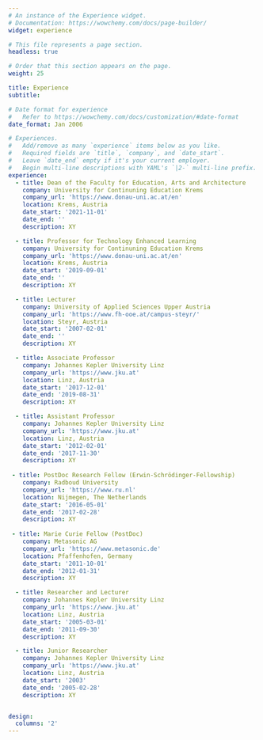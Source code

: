 ```yaml
---
# An instance of the Experience widget.
# Documentation: https://wowchemy.com/docs/page-builder/
widget: experience

# This file represents a page section.
headless: true

# Order that this section appears on the page.
weight: 25

title: Experience
subtitle:

# Date format for experience
#   Refer to https://wowchemy.com/docs/customization/#date-format
date_format: Jan 2006

# Experiences.
#   Add/remove as many `experience` items below as you like.
#   Required fields are `title`, `company`, and `date_start`.
#   Leave `date_end` empty if it's your current employer.
#   Begin multi-line descriptions with YAML's `|2-` multi-line prefix.
experience:
  - title: Dean of the Faculty for Education, Arts and Architecture
    company: University for Continuning Education Krems
    company_url: 'https://www.donau-uni.ac.at/en'
    location: Krems, Austria
    date_start: '2021-11-01'
    date_end: ''
    description: XY

  - title: Professor for Technology Enhanced Learning
    company: University for Continuning Education Krems
    company_url: 'https://www.donau-uni.ac.at/en'
    location: Krems, Austria
    date_start: '2019-09-01'
    date_end: ''
    description: XY

  - title: Lecturer
    company: University of Applied Sciences Upper Austria
    company_url: 'https://www.fh-ooe.at/campus-steyr/'
    location: Steyr, Austria
    date_start: '2007-02-01'
    date_end: ''
    description: XY

  - title: Associate Professor
    company: Johannes Kepler University Linz
    company_url: 'https://www.jku.at'
    location: Linz, Austria
    date_start: '2017-12-01'
    date_end: '2019-08-31'
    description: XY

  - title: Assistant Professor
    company: Johannes Kepler University Linz
    company_url: 'https://www.jku.at'
    location: Linz, Austria
    date_start: '2012-02-01'
    date_end: '2017-11-30'
    description: XY
 
 - title: PostDoc Research Fellow (Erwin-Schrödinger-Fellowship)
    company: Radboud University
    company_url: 'https://www.ru.nl'
    location: Nijmegen, The Netherlands
    date_start: '2016-05-01'
    date_end: '2017-02-28'
    description: XY
 
 - title: Marie Curie Fellow (PostDoc)
    company: Metasonic AG
    company_url: 'https://www.metasonic.de'
    location: Pfaffenhofen, Germany
    date_start: '2011-10-01'
    date_end: '2012-01-31'
    description: XY

  - title: Researcher and Lecturer
    company: Johannes Kepler University Linz
    company_url: 'https://www.jku.at'
    location: Linz, Austria
    date_start: '2005-03-01'
    date_end: '2011-09-30'
    description: XY

  - title: Junior Researcher
    company: Johannes Kepler University Linz
    company_url: 'https://www.jku.at'
    location: Linz, Austria
    date_start: '2003'
    date_end: '2005-02-28'
    description: XY


design:
  columns: '2'
---
```

